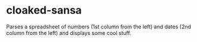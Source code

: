 cloaked-sansa
=============

Parses a spreadsheet of numbers (1st column from the left) and dates (2nd column from the left) and displays some cool stuff.